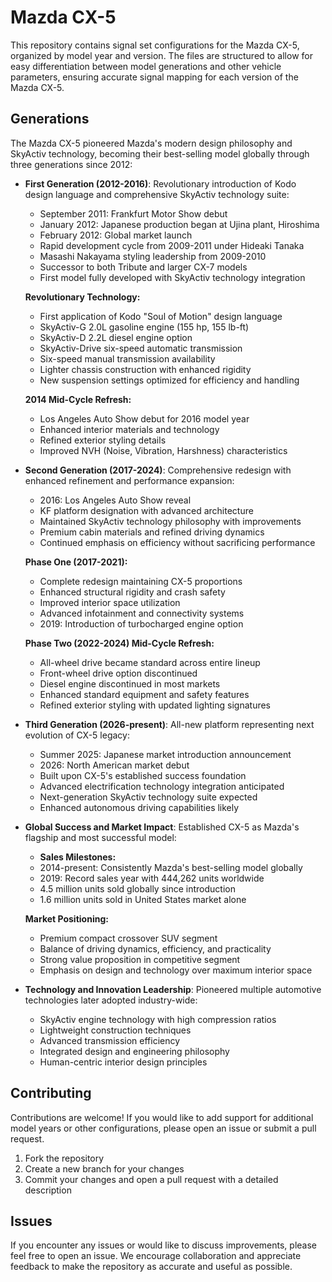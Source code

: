 # Mazda CX-5

This repository contains signal set configurations for the Mazda CX-5, organized by model year and version. The files are structured to allow for easy differentiation between model generations and other vehicle parameters, ensuring accurate signal mapping for each version of the Mazda CX-5.

## Generations

The Mazda CX-5 pioneered Mazda's modern design philosophy and SkyActiv technology, becoming their best-selling model globally through three generations since 2012:

- **First Generation (2012-2016)**: Revolutionary introduction of Kodo design language and comprehensive SkyActiv technology suite:
  - September 2011: Frankfurt Motor Show debut
  - January 2012: Japanese production began at Ujina plant, Hiroshima
  - February 2012: Global market launch
  - Rapid development cycle from 2009-2011 under Hideaki Tanaka
  - Masashi Nakayama styling leadership from 2009-2010
  - Successor to both Tribute and larger CX-7 models
  - First model fully developed with SkyActiv technology integration

  **Revolutionary Technology:**
  - First application of Kodo "Soul of Motion" design language
  - SkyActiv-G 2.0L gasoline engine (155 hp, 155 lb-ft)
  - SkyActiv-D 2.2L diesel engine option
  - SkyActiv-Drive six-speed automatic transmission
  - Six-speed manual transmission availability
  - Lighter chassis construction with enhanced rigidity
  - New suspension settings optimized for efficiency and handling

  **2014 Mid-Cycle Refresh:**
  - Los Angeles Auto Show debut for 2016 model year
  - Enhanced interior materials and technology
  - Refined exterior styling details
  - Improved NVH (Noise, Vibration, Harshness) characteristics

- **Second Generation (2017-2024)**: Comprehensive redesign with enhanced refinement and performance expansion:
  - 2016: Los Angeles Auto Show reveal
  - KF platform designation with advanced architecture
  - Maintained SkyActiv technology philosophy with improvements
  - Premium cabin materials and refined driving dynamics
  - Continued emphasis on efficiency without sacrificing performance

  **Phase One (2017-2021):**
  - Complete redesign maintaining CX-5 proportions
  - Enhanced structural rigidity and crash safety
  - Improved interior space utilization
  - Advanced infotainment and connectivity systems
  - 2019: Introduction of turbocharged engine option

  **Phase Two (2022-2024) Mid-Cycle Refresh:**
  - All-wheel drive became standard across entire lineup
  - Front-wheel drive option discontinued
  - Diesel engine discontinued in most markets
  - Enhanced standard equipment and safety features
  - Refined exterior styling with updated lighting signatures

- **Third Generation (2026-present)**: All-new platform representing next evolution of CX-5 legacy:
  - Summer 2025: Japanese market introduction announcement
  - 2026: North American market debut
  - Built upon CX-5's established success foundation
  - Advanced electrification technology integration anticipated
  - Next-generation SkyActiv technology suite expected
  - Enhanced autonomous driving capabilities likely

- **Global Success and Market Impact**: Established CX-5 as Mazda's flagship and most successful model:
  - **Sales Milestones:**
  - 2014-present: Consistently Mazda's best-selling model globally
  - 2019: Record sales year with 444,262 units worldwide
  - 4.5 million units sold globally since introduction
  - 1.6 million units sold in United States market alone

  **Market Positioning:**
  - Premium compact crossover SUV segment
  - Balance of driving dynamics, efficiency, and practicality
  - Strong value proposition in competitive segment
  - Emphasis on design and technology over maximum interior space

- **Technology and Innovation Leadership**: Pioneered multiple automotive technologies later adopted industry-wide:
  - SkyActiv engine technology with high compression ratios
  - Lightweight construction techniques
  - Advanced transmission efficiency
  - Integrated design and engineering philosophy
  - Human-centric interior design principles

## Contributing

Contributions are welcome! If you would like to add support for additional model years or other configurations, please open an issue or submit a pull request.

1. Fork the repository
2. Create a new branch for your changes
3. Commit your changes and open a pull request with a detailed description

## Issues

If you encounter any issues or would like to discuss improvements, please feel free to open an issue. We encourage collaboration and appreciate feedback to make the repository as accurate and useful as possible.


